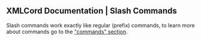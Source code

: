 ## XMLCord Documentation | Slash Commands

Slash commands work exactly like regular (prefix) commands, to learn more about commands go to the ["commands" section](commands.md).
